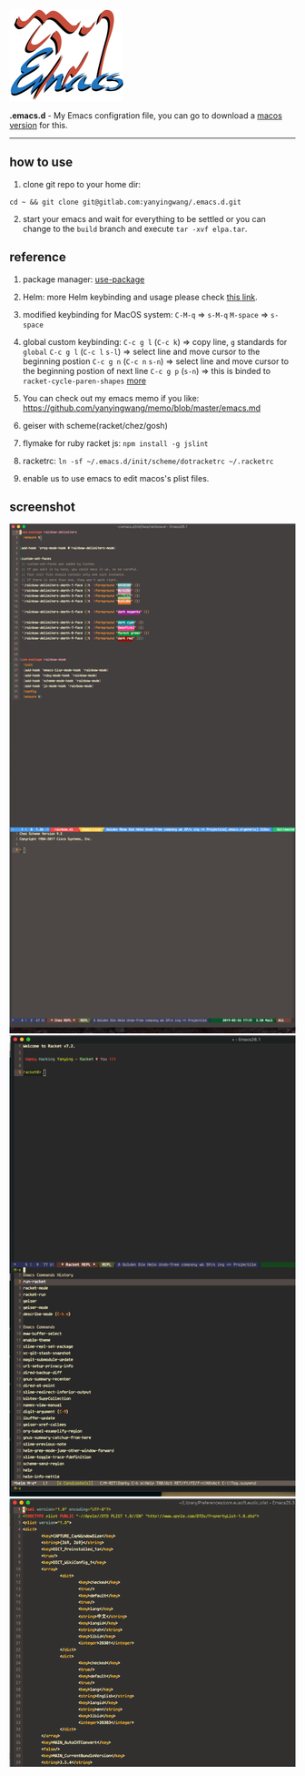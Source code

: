 <img src="https://raw.githubusercontent.com/yanyingwang/.emacs.d/master/favicon.png" alt="favicon" width="200"/>

**.emacs.d** - My Emacs configration file, you can go to download a [macos version](https://emacsformacosx.com/) for this.

---

## how to use
1. clone git repo to your home dir:
~~~shell
cd ~ && git clone git@gitlab.com:yanyingwang/.emacs.d.git
~~~

2. start your emacs and wait for everything to be settled or you can change to the `build` branch and execute `tar -xvf elpa.tar`.


## reference
1. package manager: [use-package](https://github.com/jwiegley/use-package)
2. Helm: more Helm keybinding and usage please check [this link](http://tuhdo.github.io/helm-intro.html).
3. modified keybinding for MacOS system:
   `C-M-q` => `s-M-q`
   `M-space` => `s-space`

4. global custom keybinding:
   `C-c g l` (`C-c k`) => copy line, `g` standards for `global`
   `C-c g l` (`C-c l` `s-l`) => select line and move cursor to the beginning postion
   `C-c g n` (`C-c n` `s-n`) => select line and move cursor to the beginning postion of next line
   `C-c g p` (`s-n`) => this is binded to `racket-cycle-paren-shapes`
   [more](https://github.com/yanyingwang/.emacs.d/blob/master/init/self/keybinding.el)
5. You can check out my emacs memo if you like: https://github.com/yanyingwang/memo/blob/master/emacs.md
6. geiser with scheme(racket/chez/gosh)
7. flymake for ruby racket js: `npm install -g jslint`
8. racketrc: `ln -sf ~/.emacs.d/init/scheme/dotracketrc ~/.racketrc`
9. enable us to use emacs to edit macos's plist files.

## screenshot
![scsh1](https://raw.githubusercontent.com/yanyingwang/.emacs.d/master/screenshots/dim-golden-ratio.png)
![scsh2](https://raw.githubusercontent.com/yanyingwang/.emacs.d/master/screenshots/racket-in-geiser.png)
![scsh3](https://raw.githubusercontent.com/yanyingwang/.emacs.d/master/screenshots/macos-plist.png)

